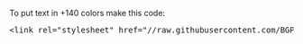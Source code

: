 To put text in +140 colors make this code:
<pre>&lt;link rel="stylesheet" href="//raw.githubusercontent.com/BGP100/ColorPack/main/CSS"&gt;</pre>
